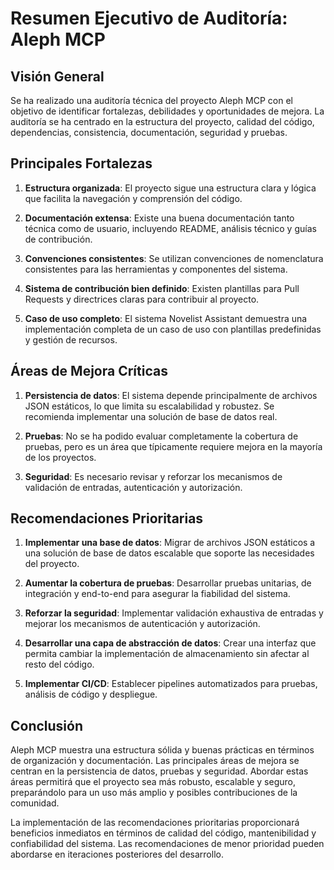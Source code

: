 # Resumen Ejecutivo de Auditoría: Aleph MCP

## Visión General

Se ha realizado una auditoría técnica del proyecto Aleph MCP con el objetivo de identificar fortalezas, debilidades y oportunidades de mejora. La auditoría se ha centrado en la estructura del proyecto, calidad del código, dependencias, consistencia, documentación, seguridad y pruebas.

## Principales Fortalezas

1. **Estructura organizada**: El proyecto sigue una estructura clara y lógica que facilita la navegación y comprensión del código.

2. **Documentación extensa**: Existe una buena documentación tanto técnica como de usuario, incluyendo README, análisis técnico y guías de contribución.

3. **Convenciones consistentes**: Se utilizan convenciones de nomenclatura consistentes para las herramientas y componentes del sistema.

4. **Sistema de contribución bien definido**: Existen plantillas para Pull Requests y directrices claras para contribuir al proyecto.

5. **Caso de uso completo**: El sistema Novelist Assistant demuestra una implementación completa de un caso de uso con plantillas predefinidas y gestión de recursos.

## Áreas de Mejora Críticas

1. **Persistencia de datos**: El sistema depende principalmente de archivos JSON estáticos, lo que limita su escalabilidad y robustez. Se recomienda implementar una solución de base de datos real.

2. **Pruebas**: No se ha podido evaluar completamente la cobertura de pruebas, pero es un área que típicamente requiere mejora en la mayoría de los proyectos.

3. **Seguridad**: Es necesario revisar y reforzar los mecanismos de validación de entradas, autenticación y autorización.

## Recomendaciones Prioritarias

1. **Implementar una base de datos**: Migrar de archivos JSON estáticos a una solución de base de datos escalable que soporte las necesidades del proyecto.

2. **Aumentar la cobertura de pruebas**: Desarrollar pruebas unitarias, de integración y end-to-end para asegurar la fiabilidad del sistema.

3. **Reforzar la seguridad**: Implementar validación exhaustiva de entradas y mejorar los mecanismos de autenticación y autorización.

4. **Desarrollar una capa de abstracción de datos**: Crear una interfaz que permita cambiar la implementación de almacenamiento sin afectar al resto del código.

5. **Implementar CI/CD**: Establecer pipelines automatizados para pruebas, análisis de código y despliegue.

## Conclusión

Aleph MCP muestra una estructura sólida y buenas prácticas en términos de organización y documentación. Las principales áreas de mejora se centran en la persistencia de datos, pruebas y seguridad. Abordar estas áreas permitirá que el proyecto sea más robusto, escalable y seguro, preparándolo para un uso más amplio y posibles contribuciones de la comunidad.

La implementación de las recomendaciones prioritarias proporcionará beneficios inmediatos en términos de calidad del código, mantenibilidad y confiabilidad del sistema. Las recomendaciones de menor prioridad pueden abordarse en iteraciones posteriores del desarrollo.